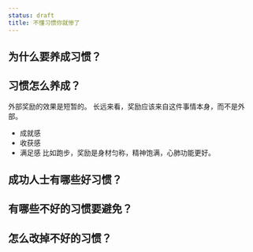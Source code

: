 ```yaml
---
status: draft
title: 不懂习惯你就惨了
---
```

## 为什么要养成习惯？
## 习惯怎么养成？
外部奖励的效果是短暂的。
长远来看，奖励应该来自这件事情本身，而不是外部。
* 成就感
* 收获感
* 满足感
比如跑步，奖励是身材匀称，精神饱满，心肺功能更好。


## 成功人士有哪些好习惯？
## 有哪些不好的习惯要避免？
## 怎么改掉不好的习惯？
